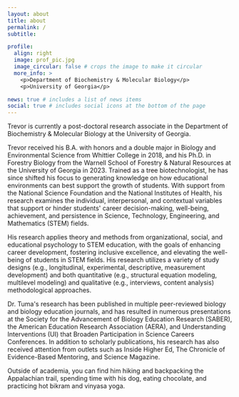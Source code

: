 ```yaml
---
layout: about
title: about
permalink: /
subtitle: 

profile:
  align: right
  image: prof_pic.jpg
  image_circular: false # crops the image to make it circular
  more_info: >
    <p>Department of Biochemistry & Molecular Biology</p>
    <p>University of Georgia</p>

news: true # includes a list of news items
social: true # includes social icons at the bottom of the page
---
```


Trevor is currently a post-doctoral research associate in the Department of Biochemistry & Molecular Biology at the University of Georgia. 

Trevor received his B.A. with honors and a double major in Biology and Environmental Science from Whittier College in 2018, and his Ph.D. in Forestry Biology from the Warnell School of Forestry & Natural Resources at the University of Georgia in 2023. Trained as a tree biotechnologist, he has since shifted his focus to generating knowledge on how educational environments can best support the growth of students. With support from the National Science Foundation and the National Institutes of Health, his research examines the individual, interpersonal, and contextual variables that support or hinder students' career decision-making, well-being, achievement, and persistence in Science, Technology, Engineering, and Mathematics (STEM) fields. 

His research applies theory and methods from organizational, social, and educational psychology to STEM education, with the goals of enhancing career development, fostering inclusive excellence, and elevating the well-being of students in STEM fields. His research utilizes a variety of study designs (e.g., longitudinal, experimental, descriptive, measurement development) and both quantitative (e.g., structural equation modeling, multilevel modeling) and qualitative (e.g., interviews, content analysis) methodological approaches.

Dr. Tuma's research has been published in multiple peer-reviewed biology and biology education journals, and has resulted in numerous presentations at the Society for the Advancement of Biology Education Research (SABER), the American Education Research Association (AERA), and Understanding Interventions (UI) that Broaden Participation in Science Careers Conferences. In addition to scholarly publications, his research has also received attention from outlets such as Inside Higher Ed, The Chronicle of Evidence-Based Mentoring, and Science Magazine. 

Outside of academia, you can find him hiking and backpacking the Appalachian trail, spending time with his dog, eating chocolate, and practicing hot bikram and vinyasa yoga. 

